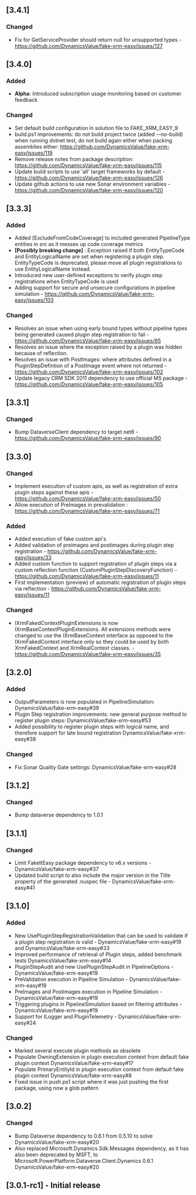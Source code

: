 ## [3.4.1]

### Changed

- Fix for GetServiceProvider should return null for unsupported types - https://github.com/DynamicsValue/fake-xrm-easy/issues/127
 
## [3.4.0]

### Added

- **Alpha**: Introduced subscription usage monitoring based on customer feedback

### Changed

- Set default build configuration in solution file to FAKE_XRM_EASY_9
- build.ps1 improvements: do not build project twice (added --no-build) when running dotnet test, do not build again either when packing assemblies either: https://github.com/DynamicsValue/fake-xrm-easy/issues/119
- Remove release notes from package description: https://github.com/DynamicsValue/fake-xrm-easy/issues/115
- Update build scripts to use 'all' target frameworks by default - https://github.com/DynamicsValue/fake-xrm-easy/issues/126
- Update github actions to use new Sonar environment variables - https://github.com/DynamicsValue/fake-xrm-easy/issues/120

## [3.3.3]

### Added 

- Added [ExcludeFromCodeCoverage] to included generated PipelineType entities in src as it messes up code coverage metrics 
- **[Possibly breaking change]** : Exception raised if both EntityTypeCode and EntityLogicalName are set when registering a plugin step. EntityTypeCode is deprecated, please move all plugin registrations to use EntityLogicalName instead.
- Introduced new user-defined exceptions to verify plugin step registrations when EntityTypeCode is used
- Adding support for secure and unsecure configurations in pipeline simulation - https://github.com/DynamicsValue/fake-xrm-easy/issues/103

### Changed

- Resolves an issue when using early bound types without pipeline types being generated caused plugin step registration to fail - https://github.com/DynamicsValue/fake-xrm-easy/issues/85
- Resolves an issue where the exception raised by a plugin was hidden because of reflection. 
- Resolves an issue with PostImages: where attributes defined in a PluginStepDefintion of a PostImage event where not returned  - https://github.com/DynamicsValue/fake-xrm-easy/issues/102
- Update legacy CRM SDK 2011 dependency to use official MS package - https://github.com/DynamicsValue/fake-xrm-easy/issues/105

## [3.3.1]

### Changed

- Bump DataverseClient dependency to target net6 - https://github.com/DynamicsValue/fake-xrm-easy/issues/90

## [3.3.0]

### Changed

- Implement execution of custom apis, as well as registration of extra plugin steps against these apis - https://github.com/DynamicsValue/fake-xrm-easy/issues/50
- Allow execution of PreImages in prevalidation : https://github.com/DynamicsValue/fake-xrm-easy/issues/71
 
### Added

- Added execution of fake custom api's
- Added validation of preimages and postimages during plugin step registration - https://github.com/DynamicsValue/fake-xrm-easy/issues/33
- Added custom function to support registration of plugin steps via a custom reflection function (CustomPluginStepDiscoveryFunction) - https://github.com/DynamicsValue/fake-xrm-easy/issues/11
- First implementation (preview) of automatic registration of plugin steps via reflection - https://github.com/DynamicsValue/fake-xrm-easy/issues/11


### Changed

- IXrmFakedContextPluginExtensions is now IXrmBaseContextPluginExtensions. All extensions methods were changed to use the IXrmBaseContext interface as opposed to the IXrmFakedContext interface only so they could be used by both XrmFakedContext and XrmRealContext classes. - https://github.com/DynamicsValue/fake-xrm-easy/issues/35

## [3.2.0]

### Added 

 - OutputParameters is now populated in PipelineSimulation: DynamicsValue/fake-xrm-easy#39 
 - Plugin Step registration improvements: new general purpose method to register plugin steps: DynamicsValue/fake-xrm-easy#53
 - Added possibility to register plugin steps with logical name, and therefore support for late bound registration DynamicsValue/fake-xrm-easy#38
 
### Changed

- Fix Sonar Quality Gate settings: DynamicsValue/fake-xrm-easy#28

## [3.1.2]

### Changed

- Bump dataverse dependency to 1.0.1

## [3.1.1]

### Changed

- Limit FakeItEasy package dependency to v6.x versions - DynamicsValue/fake-xrm-easy#37
- Updated build script to also include the major version in the Title property of the generated .nuspec file - DynamicsValue/fake-xrm-easy#41

## [3.1.0]

### Added

- New UsePluginStepRegistrationValidation that can be used to validate if a plugin step registration is valid - DynamicsValue/fake-xrm-easy#19 and DynamicsValue/fake-xrm-easy#33
- Improved performance of retrieval of Plugin steps, added benchmark tests DynamicsValue/fake-xrm-easy#14
- PluginStepAudit and new UsePluginStepAudit in PipelineOptions - DynamicsValue/fake-xrm-easy#19
- PreValidation execution in Pipeline Simulation - DynamicsValue/fake-xrm-easy#19
- PreImages and Postimages execution in Pipeline Simulation - DynamicsValue/fake-xrm-easy#19
- Triggering plugins in PipelineSimulation based on filtering attributes - DynamicsValue/fake-xrm-easy#19
- Support for ILogger and PluginTelemetry - DynamicsValue/fake-xrm-easy#24

### Changed

- Marked several execute plugin methods as obsolete
- Populate OwningExtension in plugin execution context from default fake plugin context DynamicsValue/fake-xrm-easy#17
- Populate PrimaryEntityId in plugin execution context from default fake plugin context DynamicsValue/fake-xrm-easy#8
- Fixed issue in push.ps1 script where it was just pushing the first package, using now a glob pattern

## [3.0.2]

### Changed 

- Bump Dataverse dependency to 0.6.1 from 0.5.10 to solve DynamicsValue/fake-xrm-easy#20
- Also replaced Microsoft.Dynamics.Sdk.Messages dependency, as it has also been deprecated by MSFT, to Microsoft.PowerPlatform.Dataverse.Client.Dynamics 0.6.1 DynamicsValue/fake-xrm-easy#20

## [3.0.1-rc1] - Initial release
